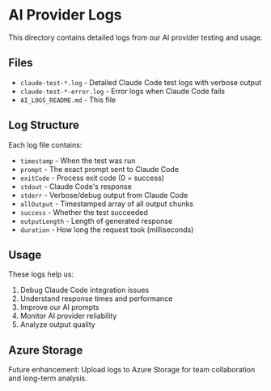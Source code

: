 # AI Provider Logs

This directory contains detailed logs from our AI provider testing and usage.

## Files
- `claude-test-*.log` - Detailed Claude Code test logs with verbose output
- `claude-test-*-error.log` - Error logs when Claude Code fails
- `AI_LOGS_README.md` - This file

## Log Structure
Each log file contains:
- `timestamp` - When the test was run
- `prompt` - The exact prompt sent to Claude Code
- `exitCode` - Process exit code (0 = success)
- `stdout` - Claude Code's response
- `stderr` - Verbose/debug output from Claude Code
- `allOutput` - Timestamped array of all output chunks
- `success` - Whether the test succeeded
- `outputLength` - Length of generated response
- `duration` - How long the request took (milliseconds)

## Usage
These logs help us:
1. Debug Claude Code integration issues
2. Understand response times and performance
3. Improve our AI prompts
4. Monitor AI provider reliability
5. Analyze output quality

## Azure Storage
Future enhancement: Upload logs to Azure Storage for team collaboration and long-term analysis.
